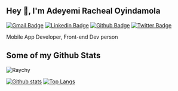 ## Hey 👋, I'm Adeyemi Racheal Oyindamola
[![Gmail Badge](https://img.shields.io/badge/-Princessade33@gmail.com-c14438?style=flat&logo=Gmail&logoColor=white&link=mailto:Princessade33@gmail.com)](mailto:Princessade33@gmail.com) 
[![Linkedin Badge](https://img.shields.io/badge/-Cyberbizkit-0072b1?style=flat&logo=Linkedin&logoColor=white&link=https://www.linkedin.com/in/Cyberbizkit/)](https://www.linkedin.com/in/Cyberbizkit/) [![Github Badge](https://img.shields.io/badge/-Raychy-grey?style=flat&logo=github&logoColor=white&link=https://github.com/Raychy/)](https://www.github.com/Raychy/)
[![Twitter Badge](https://img.shields.io/badge/-Cyberbizkit-00acee?style=flat&logo=twitter&logoColor=white&link=https://twitter.com/Cyberbizkit/)](https://www.twitter.com/Cyberbizkit/)  <p align='left'>Mobile App Developer, Front-end Dev person</p>
## Some of my Github Stats
<p align=left> <img src=https://komarev.com/ghpvc/?username=Raychy alt=Raychy /> </p>

[![Github stats](https://github-readme-stats.vercel.app/api?username=Raychy&show_icons=true&include_all_commits=true)](https://github.com/Raychy/github-readme-stats)
[![Top Langs](https://github-readme-stats.vercel.app/api/top-langs/?username=Raychy&layout=compact)](https://github.com/Raychy/github-readme-stats)



